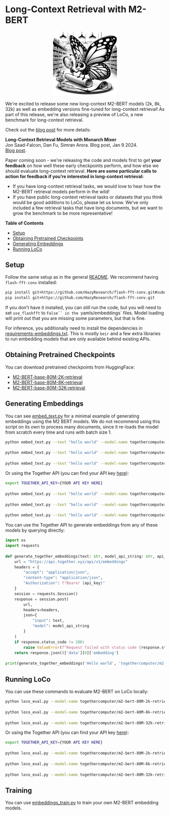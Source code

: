 # Long-Context Retrieval with M2-BERT

<p align="center">
  <img width="40%" src="../assets/monarch_in_library.png">
</p>

We're excited to release some new long-context M2-BERT models (2k, 8k, 32k) as well as embedding versions fine-tuned for long-context retrieval!
As part of this release, we're also releasing a preview of LoCo, a new benchmark for long-context retrieval.

Check out the [blog post](https://hazyresearch.stanford.edu/blog/2024-01-11-m2-bert-retrieval) for more details:

**Long-Context Retrieval Models with Monarch Mixer**\
Jon Saad-Falcon, Dan Fu, Simran Arora. Blog post, Jan 9 2024.\
[Blog post](https://hazyresearch.stanford.edu/blog/2024-01-11-m2-bert-retrieval).

Paper coming soon - we're releasing the code and models first to get **your feedback** on how well these early checkpoints perform, and how else we should evaluate long-context retrieval.
**Here are some particular calls to action for feedback if you’re interested in long-context retrieval:**
* If you have long-context retrieval tasks, we would love to hear how the M2-BERT retrieval models perform in the wild!
* If you have public long-context retrieval tasks or datasets that you think would be good additions to LoCo, please let us know. We’ve only included a few retrieval tasks that have long documents, but we want to grow the benchmark to be more representative!

**Table of Contents**
* [Setup](#setup)
* [Obtaining Pretrained Checkpoints](#obtaining-pretrained-checkpoints)
* [Generating Embeddings](#generating-embeddings)
* [Running LoCo](#running-loco)

## Setup

Follow the same setup as in the general [README](README.md).
We recommend having `flash-fft-conv` installed:

```bash
pip install git+https://github.com/HazyResearch/flash-fft-conv.git#subdirectory=csrc/flashfftconv
pip install git+https://github.com/HazyResearch/flash-fft-conv.git
```

If you don't have it installed, you can still run the code, but you will need to set `use_flashfft` to `False`` in the `yamls/embeddings` files.
Model loading will print out that you are missing some parameters, but that is fine.

For inference, you additionally need to install the dependencies in [requirements-embeddings.txt](requirements-embeddings.txt).
This is mostly `beir` and a few extra libraries to run embedding models that are only available behind existing APIs.

## Obtaining Pretrained Checkpoints

You can download pretrained checkpoints from HuggingFace:
* [M2-BERT-base-80M-2K-retrieval](https://huggingface.co/togethercomputer/m2-bert-80M-2k-retrieval)
* [M2-BERT-base-80M-8K-retrieval](https://huggingface.co/togethercomputer/m2-bert-80M-8k-retrieval)
* [M2-BERT-base-80M-32K-retrieval](https://huggingface.co/togethercomputer/m2-bert-80M-32k-retrieval)

## Generating Embeddings

You can see [embed_text.py](embed_text.py) for a minimal example of generating embeddings using the M2 BERT models.
We do not recommend using this script on its own to process many documents, since it re-loads the model from scratch every time and runs with batch size 1.

```bash
python embed_text.py --text "hello world" --model-name togethercomputer/m2-bert-80M-2k-retrieval --yaml-file yamls/embeddings/m2-bert-80M-2k-retrieval.yaml

python embed_text.py --text "hello world" --model-name togethercomputer/m2-bert-80M-8k-retrieval --yaml-file yamls/embeddings/m2-bert-80M-8k-retrieval.yaml

python embed_text.py --text "hello world" --model-name togethercomputer/m2-bert-80M-32k-retrieval --yaml-file yamls/embeddings/m2-bert-80M-32k-retrieval.yaml
```

Or using the Together API (you can find your API key [here](https://api.together.xyz/settings/api-keys)):

```bash
export TOGETHER_API_KEY={YOUR API KEY HERE}

python embed_text.py --text "hello world" --model-name togethercomputer/m2-bert-80M-2k-retrieval --together-api

python embed_text.py --text "hello world" --model-name togethercomputer/m2-bert-80M-8k-retrieval --together-api

python embed_text.py --text "hello world" --model-name togethercomputer/m2-bert-80M-32k-retrieval --together-api
```

You can use the Together API to generate embeddings from any of these models by querying directly:
```Python
import os
import requests

def generate_together_embeddings(text: str, model_api_string: str, api_key: str):
    url = "https://api.together.xyz/api/v1/embeddings"
    headers = {
        "accept": "application/json",
        "content-type": "application/json",
        "Authorization": f"Bearer {api_key}"
    }
    session = requests.Session()
    response = session.post(
        url,
        headers=headers,
        json={
            "input": text,
            "model": model_api_string
        }
    )
    if response.status_code != 200:
        raise ValueError(f"Request failed with status code {response.status_code}: {response.text}")
    return response.json()['data'][0]['embedding']

print(generate_together_embeddings('Hello world', 'togethercomputer/m2-bert-80M-32k-retrieval', os.environ['TOGETHER_API_KEY'])[:10])
```

## Running LoCo

You can use these commands to evaluate M2-BERT on LoCo locally:

```bash
python loco_eval.py --model-name togethercomputer/m2-bert-80M-2k-retrieval --yaml-file yamls/embeddings/m2-bert-80M-2k-retrieval.yaml

python loco_eval.py --model-name togethercomputer/m2-bert-80M-8k-retrieval --yaml-file yamls/embeddings/m2-bert-80M-8k-retrieval.yaml

python loco_eval.py --model-name togethercomputer/m2-bert-80M-32k-retrieval --yaml-file yamls/embeddings/m2-bert-80M-32k-retrieval.yaml
```

Or using the Together API (you can find your API key [here](https://api.together.xyz/settings/api-keys)):

```bash
export TOGETHER_API_KEY={YOUR API KEY HERE}

python loco_eval.py --model-name togethercomputer/m2-bert-80M-2k-retrieval --together-api

python loco_eval.py --model-name togethercomputer/m2-bert-80M-8k-retrieval --together-api

python loco_eval.py --model-name togethercomputer/m2-bert-80M-32k-retrieval --together-api
```

## Training

You can use [embeddings_train.py](embeddings_train.py) to train your own M2-BERT embedding models.